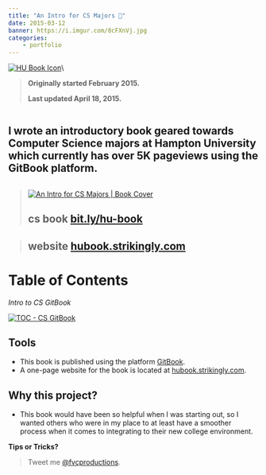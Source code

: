 ```yaml
---
title: "An Intro for CS Majors 📘"
date: 2015-03-12
banner: https://i.imgur.com/8cFXnVj.jpg
categories:
    - portfolio
---
```


[![HU Book
Icon](https://huacm.files.wordpress.com/2015/03/hubookicon.jpg?w=788)](https://bit.ly/hu-book)\

> **Originally started February 2015.**
>
> **Last updated April 18, 2015.**

<div class="page" title="Page 5">

<div class="section">

<div class="layoutArea">

<div class="column">

## I wrote an introductory book geared towards Computer Science majors at Hampton University which currently has over 5K pageviews using the GitBook platform.

</div>

</div>

</div>

</div>

> [![An Intro for CS Majors | Book
Cover](https://fvcproductions.files.wordpress.com/2015/03/cs-book-cover.jpeg)](https://fvcproductions.files.wordpress.com/2015/03/cs-book-cover.jpeg)
>
> ## **cs book** [bit.ly/hu-book](https://bit.ly/hu-book "Intro to CS at HU | GitBook")

> ## **website** [hubook.strikingly.com](https://hubook.strikingly.com/ "Strikingly HU Book")

# **Table of Contents**

_Intro to CS GitBook_

[![TOC - CS
GitBook](https://fvcproductions.files.wordpress.com/2015/03/screenshot-2015-04-18-10-54-50.png)](https://fvcproductions.files.wordpress.com/2015/03/screenshot-2015-04-18-10-54-50.png)

## Tools

* This book is published using the platform [GitBook](https://gitbook.com "GitBook").
* A one-page website for the book is located at [hubook.strikingly.com](https://hubook.strikingly.com/ "Strikingly | HU Book").

## Why this project?

* This book would have been so helpful when I was starting out, so I wanted others who were in my place to at least have a smoother process when it comes to integrating to their new college environment.

**Tips or Tricks?**

> Tweet me [@fvcproductions](https://twitter.com/fvcproductions "FVCproductions on Twitter").
